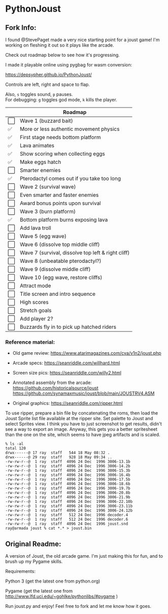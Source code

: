 PythonJoust
===========

## Fork Info:
I found @StevePaget made a very nice starting point for a joust game! I'm working on fleshing it out so it plays like the arcade.

Check out roadmap below to see how it's progressing.

I made it playable online using pygbag for wasm conversion:

https://depsypher.github.io/PythonJoust/

Controls are left, right and space to flap.

Also, `s` toggles sound, `p` pauses.<br>
For debugging: `g` toggles god mode, `k` kills the player.<br>

|    | Roadmap                                            |
|----|----------------------------------------------------|
| ⬜️ | Wave 1 (buzzard bait)                              |
| ✅  | More or less authentic movement physics            |
| ✅  | First stage needs bottom platform                  |
| ✅  | Lava animates                                      |
| ✅  | Show scoring when collecting eggs                  |
| ✅  | Make eggs hatch                                    |
| ⬜️ | Smarter enemies                                    |
| ✅  | Pterodactyl comes out if you take too long         | 
| ⬜️ | Wave 2 (survival wave)                             |
| ⬜️ | Even smarter and faster enemies                    |
| ⬜️ | Award bonus points upon survival                   |
| ⬜️ | Wave 3 (burn platform)                             |
| ✅  | Bottom platform burns exposing lava                |
| ⬜️ | Add lava troll                                     |
| ⬜️ | Wave 5 (egg wave)                                  |
| ⬜️ | Wave 6 (dissolve top middle cliff)                 |
| ⬜️ | Wave 7 (survival, dissolve top left & right cliff) |
| ⬜️ | Wave 8 (unbeatable pterodactyl?)                   |
| ⬜️ | Wave 9 (dissolve middle cliff)                     |
| ⬜️ | Wave 10 (egg wave, restore cliffs)                 |
| ⬜️ | Attract mode                                       |
| ⬜️ | Title screen and intro sequence                    |
| ⬜️ | High scores                                        |
| ⬜️ | Stretch goals                                      |
| ⬜️ | Add player 2?                                      |
| ⬜️ | Buzzards fly in to pick up hatched riders          |

### Reference material:
* Old game review: https://www.atarimagazines.com/cva/v1n2/joust.php
* Arcade specs: https://seanriddle.com/willhard.html
* Screen size pics: https://seanriddle.com/willy2.html
* Annotated assembly from the arcade:
https://github.com/historicalsource/joust
https://github.com/synamaxmusic/joust/blob/main/JOUSTRV4.ASM

* Original graphics:
https://seanriddle.com/ripper.html

To use ripper, prepare a bin file by concatenating the roms, then load the Joust Sprite list file available at the ripper site. Set palette to Joust and select Sprites view. I think you have to just screenshot to get results, didn't see a way to export an image. Anyway, this gets you a better spritesheet than the one on the site, which seems to have jpeg artifacts and is scaled. 
```
% ls -al
total 120
drwx------@ 17 ray  staff   544 18 May 08:32 .
drwx------@ 29 ray  staff   928 18 May 09:34 ..
-rw-rw-r--@  1 ray  staff  4096 24 Dec  1996 3006-13.1b
-rw-rw-r--@  1 ray  staff  4096 24 Dec  1996 3006-14.2b
-rw-rw-r--@  1 ray  staff  4096 24 Dec  1996 3006-15.3b
-rw-rw-r--@  1 ray  staff  4096 24 Dec  1996 3006-16.4b
-rw-rw-r--@  1 ray  staff  4096 24 Dec  1996 3006-17.5b
-rw-rw-r--@  1 ray  staff  4096 24 Dec  1996 3006-18.6b
-rw-rw-r--@  1 ray  staff  4096 24 Dec  1996 3006-19.7b
-rw-rw-r--@  1 ray  staff  4096 24 Dec  1996 3006-20.8b
-rw-rw-r--@  1 ray  staff  4096 24 Dec  1996 3006-21.9b
-rw-rw-r--@  1 ray  staff  4096 24 Dec  1996 3006-22.10b
-rw-rw-r--@  1 ray  staff  4096 24 Dec  1996 3006-23.11b
-rw-rw-r--@  1 ray  staff  4096 24 Dec  1996 3006-24.12b
-rw-rw-r--@  1 ray  staff   512 24 Dec  1996 decoder.4
-rw-rw-r--@  1 ray  staff   512 24 Dec  1996 decoder.6
-rw-rw-r--@  1 ray  staff  4096 24 Dec  1996 joust.snd
ray@armada joust % cat *.* > joust.bin
```


## Original Readme:
A version of Joust, the old arcade game. I'm just making this for fun, and to brush up my Pygame skills.

Requirements:

Python 3 (get the latest one from python.org)

Pygame (get the latest one from http://www.lfd.uci.edu/~gohlke/pythonlibs/#pygame )

Run joust.py and enjoy!
Feel free to fork and let me know how it goes.

